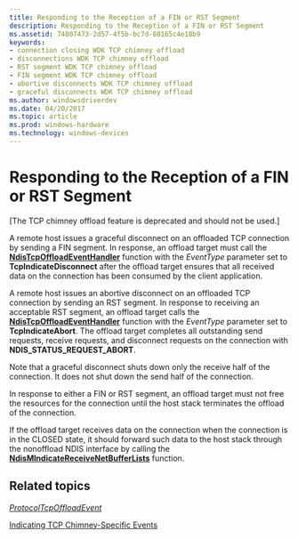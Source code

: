 ```yaml
---
title: Responding to the Reception of a FIN or RST Segment
description: Responding to the Reception of a FIN or RST Segment
ms.assetid: 74807473-2d57-4f5b-bc7d-80165c4e18b9
keywords:
- connection closing WDK TCP chimney offload
- disconnections WDK TCP chimney offload
- RST segment WDK TCP chimney offload
- FIN segment WDK TCP chimney offload
- abortive disconnects WDK TCP chimney offload
- graceful disconnects WDK TCP chimney offload
ms.author: windowsdriverdev
ms.date: 04/20/2017
ms.topic: article
ms.prod: windows-hardware
ms.technology: windows-devices
---
```


# Responding to the Reception of a FIN or RST Segment


\[The TCP chimney offload feature is deprecated and should not be used.\]

A remote host issues a graceful disconnect on an offloaded TCP connection by sending a FIN segment. In response, an offload target must call the [**NdisTcpOffloadEventHandler**](https://msdn.microsoft.com/library/windows/hardware/ff564595) function with the *EventType* parameter set to **TcpIndicateDisconnect** after the offload target ensures that all received data on the connection has been consumed by the client application.

A remote host issues an abortive disconnect on an offloaded TCP connection by sending an RST segment. In response to receiving an acceptable RST segment, an offload target calls the [**NdisTcpOffloadEventHandler**](https://msdn.microsoft.com/library/windows/hardware/ff564595) function with the *EventType* parameter set to **TcpIndicateAbort**. The offload target completes all outstanding send requests, receive requests, and disconnect requests on the connection with **NDIS\_STATUS\_REQUEST\_ABORT**.

Note that a graceful disconnect shuts down only the receive half of the connection. It does not shut down the send half of the connection.

In response to either a FIN or RST segment, an offload target must not free the resources for the connection until the host stack terminates the offload of the connection.

If the offload target receives data on the connection when the connection is in the CLOSED state, it should forward such data to the host stack through the nonoffload NDIS interface by calling the [**NdisMIndicateReceiveNetBufferLists**](https://msdn.microsoft.com/library/windows/hardware/ff563598) function.

## Related topics


[*ProtocolTcpOffloadEvent*](https://msdn.microsoft.com/library/windows/hardware/ff570272)

[Indicating TCP Chimney-Specific Events](indicating-tcp-chimney-specific-events.md)

 

 






